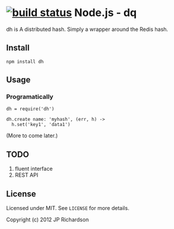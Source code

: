 [![build status](https://secure.travis-ci.org/jprichardson/node-dh.png)](http://travis-ci.org/jprichardson/node-dh)
Node.js - dq
============

dh is A distributed hash. Simply a wrapper around the Redis hash.



Install
-------

    npm install dh



Usage
-----

### Programatically

    dh = require('dh')

    dh.create name: 'myhash', (err, h) ->
      h.set('key1', 'data1')
      

(More to come later.)



TODO
----

1. fluent interface
2. REST API


## License

Licensed under MIT. See `LICENSE` for more details.

Copyright (c) 2012 JP Richardson